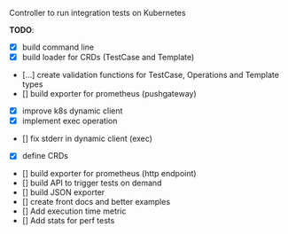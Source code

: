 Controller to run integration tests on Kubernetes


**TODO**:

* [x] build command line
* [x] build loader for CRDs (TestCase and Template)
* [...] create validation functions for TestCase, Operations and Template types
* [] build exporter for prometheus (pushgateway)
* [x] improve k8s dynamic client 
* [x] implement exec operation
* [] fix stderr in dynamic client (exec)
* [x] define CRDs
* [] build exporter for prometheus (http endpoint)
* [] build API to trigger tests on demand
* [] build JSON exporter
* [] create front docs and better examples
* [] Add execution time metric
* [] Add stats for perf tests
